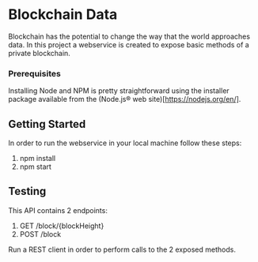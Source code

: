 # Blockchain Data

Blockchain has the potential to change the way that the world approaches data. In this project a webservice is created to expose basic methods of a private blockchain.

### Prerequisites

Installing Node and NPM is pretty straightforward using the installer package available from the (Node.js® web site)[https://nodejs.org/en/].

## Getting Started

In order to run the webservice in your local machine follow these steps:
1. npm install
2. npm start

## Testing

This API contains 2 endpoints:

1. GET /block/{blockHeight}
2. POST /block

Run a REST client in order to perform calls to the 2 exposed methods.
